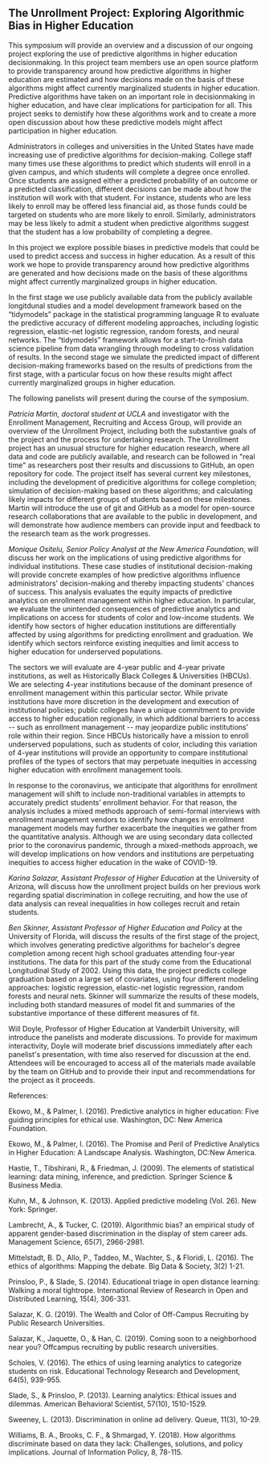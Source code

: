 ## The Unrollment Project: Exploring Algorithmic Bias in Higher Education

This symposium will provide an overview and a discussion of our
ongoing project exploring the use of predictive algorithms in higher
education decisionmaking.  In this project team members use an open
source platform to provide transparency around how predictive
algorithms in higher education are estimated and how decisions made on
the basis of these algorithms might affect currently marginalized students
in higher education. Predictive algorithms have taken on an important
role in decisionmaking in higher education, and have clear
implications for participation for all. This project seeks to
demistify how these algorithms work and to create a more open
discussion about how these predictive models might affect
participation in higher education. 

Administrators in colleges and universities in the United States have
made increasing use of predictive algorithms for
decision-making. College staff many times use these algorithms to
predict which students will enroll in a given campus, and which
students will complete a degree once enrolled. Once students are
assigned either a predicted probability of an outcome or a predicted
classification, different decisions can be made about how the
institution will work with that student. For instance, students who
are less likely to enroll may be offered less financial aid, as those
funds could be targeted on students who are more likely to
enroll. Similarly, administrators may be less likely to admit a
student when predictive algorithms suggest that the student has a low
probability of completing a degree.

In this project we explore possible biases in predictive models that
could be used to predict access and success in higher education. As a
result of this work we hope to provide transparency around how
predictive algorithms are generated and how decisions made on the
basis of these algorithms might affect currently marginalized groups
in higher education.

In the first stage we use publicly available data from the publicly
available longitdunal studies and a model development framework based
on the “tidymodels” package in the statistical programming language R
to evaluate the predictive accuracy of different modeling approaches,
including logistic regression, elastic-net logistic regression, random
forests, and neural networks.  The “tidymodels” framework allows for a
start-to-finish data science pipeline from data wrangling through
modeling to cross validation of results. In the second stage we
simulate the predicted impact of different decision-making frameworks
based on the results of predictions from the first stage, with a
particular focus on how these results might affect currently
marginalized groups in higher education.

The following panelists will present during the course of the symposium.

*Patricia Martin, doctoral student at UCLA* and investigator with the
Enrollment Management, Recruiting and Access Group, will provide an
overview of the Unrollment Project, including both the substantive
goals of the project and the process for undertaking research. The
Unrollment project has an unusual structure for higher education
research, where all data and code are publicly available, and research
can be followed in "real time" as researchers post their results and
discussions to GitHub, an open repository for code.  The project
itself has several current key milestones, including the development
of predicitive algorithms for college completion; simulation of
decision-making based on these algorithms; and calculating likely
impacts for different groups of students based on these
milestones. Martin will introduce the use of git and GitHub as a
model for open-source research collaborations that are available to
the public in development, and will demonstrate how audience members
can provide input and feedback to the research team as the work
progresses. 

*Monique Ositelu, Senior Policy Analyst at the New America Foundation*,
will discuss her work on the implications of using predictive
algorithms for individual institutions. These case studies of
institutional decision-making will provide concrete examples of how
predictive algorithms influence administrators' decision-making and
thereby impacting students' chances of success.  This analysis
evaluates the equity impacts of predictive analytics on enrollment
management within higher education. In particular, we evaluate the
unintended consequences of predictive analytics and implications on
access for students of color and low-income students. We identify how
sectors of higher education institutions are differentially affected
by using algorithms for predicting enrollment and graduation. We
identify which sectors reinforce existing inequities and limit access
to higher education for underserved populations.

The sectors we will evaluate are 4-year public and 4-year private
institutions, as well as Historically Black Colleges & Universities
(HBCUs). We are selecting 4-year institutions because of the dominant
presence of enrollment management within this particular sector. While
private institutions have more discretion in the development and
execution of institutional policies; public colleges have a unique
commitment to provide access to higher education regionally, in which
additional barriers to access -- such as enrollment management -- may
jeopardize public institutions’ role within their region. Since HBCUs
historically have a mission to enroll underserved populations, such as
students of color, including this variation of 4-year institutions
will provide an opportunity to compare institutional profiles of the
types of sectors that may perpetuate inequities in accessing higher
education with enrollment management tools.

In response to the coronavirus, we anticipate that algorithms for
enrollment management will shift to include non-traditional variables
in attempts to accurately predict students’ enrollment behavior. For
that reason, the analysis includes a mixed methods approach of
semi-formal interviews with enrollment management vendors to identify
how changes in enrollment management models may further exacerbate the
inequities we gather from the quantitative analysis. Although we are
using secondary data collected prior to the coronavirus pandemic,
through a mixed-methods approach, we will develop implications on how
vendors and institutions are perpetuating inequities to access higher
education in the wake of COVID-19.

*Karina Salazar, Assistant Professor of Higher Education* at the
University of Arizona, will discuss how the unrollment project builds
on her previous work regarding spatial discrimination in college
recruiting, and how the use of data analysis can reveal inequalities
in how colleges recruit and retain students.   

*Ben Skinner, Assistant Professor of Higher Education and Policy* at the
University of Florida, will discuss the results of the first stage of
the project, which involves generating predictive algorithms for
bachelor's degree completion among recent high school graduates
attending four-year institutions. The data for this part of the study
come from the Educational Longitudinal Study of 2002. Using this data,
the project predicts college graduation based on a large set of
covariates, using four different modeling approaches: logistic
regression, elastic-net logistic regression, random forests and neural
nets. Skinner will summarize the results of these models, including
both standard measures of model fit and summaries of the substantive
importance of these different measures of fit.  

Will Doyle, Professor of Higher Education at Vanderbilt University,
will introduce the panelists and moderate discussions. To provide for
maximum interactivity, Doyle will moderate brief discussions
immediately after each panelist's presentation, with time also
reserved for discussion at the end. Attendees will be encouraged to
access all of the materials made available by the team on GitHub and
to provide their input and recommendations for the project as it
proceeds.

References:

Ekowo, M., & Palmer, I. (2016). Predictive analytics in higher
education: Five guiding principles for ethical use. Washington, DC:
New America Foundation.

Ekowo, M., & Palmer, I. (2016). The Promise and Peril of Predictive
Analytics in Higher Education: A Landscape Analysis. Washington, DC:New America.

Hastie, T., Tibshirani, R., & Friedman, J. (2009). The elements of statistical learning: data mining, inference, and prediction. Springer Science & Business Media.

Kuhn, M., & Johnson, K. (2013). Applied predictive modeling (Vol. 26). New York: Springer.

Lambrecht, A., & Tucker, C. (2019). Algorithmic bias? an empirical
study of apparent gender-based discrimination in the display of stem
career ads. Management Science, 65(7), 2966-2981.

Mittelstadt, B. D., Allo, P., Taddeo, M., Wachter, S., & Floridi,
L. (2016). The ethics of algorithms: Mapping the debate. Big Data &
Society, 3(2) 1-21.

Prinsloo, P., & Slade, S. (2014). Educational triage in open distance learning: Walking a moral tightrope. International Review of Research in Open and Distributed Learning, 15(4), 306-331.

Salazar, K. G. (2019). The Wealth and Color of Off-Campus Recruiting
by Public Research Universities.

Salazar, K., Jaquette, O., & Han, C. (2019). Coming soon to a
neighborhood near you? Offcampus recruiting by public research
universities.

Scholes, V. (2016). The ethics of using learning analytics to categorize students on risk. Educational Technology Research and Development, 64(5), 939-955.

Slade, S., & Prinsloo, P. (2013). Learning analytics: Ethical issues and dilemmas. American Behavioral Scientist, 57(10), 1510-1529.

Sweeney, L. (2013). Discrimination in online ad delivery. Queue, 11(3), 10-29.

Williams, B. A., Brooks, C. F., & Shmargad, Y. (2018). How algorithms discriminate based on data they lack: Challenges, solutions, and policy implications. Journal of Information Policy, 8, 78-115.





